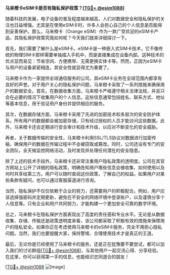 **马来橙卡eSIM卡是否有隐私保护政策？[[TG💪+ @esim1088](https://t.me/s/esim1088)]**

随着科技的发展，电子设备的普及程度越来越高，人们对数据安全和隐私保护的关注也日益增强。尤其是在使用eSIM卡时，许多人会担心自己的个人信息是否能得到妥善保护。那么，马来橙卡（Orange eSIM）作为一款广受欢迎的eSIM卡产品，其隐私保护政策究竟如何呢？今天我们就来详细探讨一下。

首先，我们需要了解什么是eSIM卡。eSIM卡是一种嵌入式SIM卡技术，它不像传统的物理SIM卡那样需要单独插入手机中，而是直接集成在设备内部。这种技术的优点显而易见：节省空间、方便携带、无需更换实体卡等。然而，正因为eSIM卡与用户的设备紧密相连，其安全性就显得尤为重要了。

马来橙卡作为一家提供全球通信服务的公司，其eSIM卡业务在全球范围内都享有良好的声誉。对于用户关心的隐私保护问题，马来橙卡采取了一系列措施来确保用户的数据安全。首先，在数据收集方面，马来橙卡严格遵守相关法律法规，并且只会在必要的情况下收集用户的个人信息。这些信息通常包括姓名、联系方式、地址等基本信息，用于验证用户身份并提供相应的服务。

其次，在数据存储方面，马来橙卡采用了先进的加密技术和多层次的安全防护体系。所有用户的数据都会被加密存储，只有经过授权的人员才能访问这些数据。此外，马来橙卡还会定期进行安全审计和技术升级，以应对不断变化的安全威胁。

再者，关于数据传输的安全性，马来橙卡利用SSL/TLS协议对数据进行加密传输，确保用户的数据在传输过程中不会被窃取或篡改。同时，公司还设有专门的安全团队，全天候监控网络活动，及时发现并处理任何潜在的安全隐患。

除了上述的技术手段外，马来橙卡还非常注重用户隐私政策的透明度。公司在其官方网站上公开了详细的隐私政策，明确告知用户哪些信息会被收集、如何使用以及何时共享给第三方。用户可以随时查阅这份政策，了解自己的权益。如果用户对某些条款有疑问，也可以通过客服渠道进行咨询。

当然，隐私保护不仅仅依赖于企业的努力，还需要用户的积极配合。例如，用户应该选择强密码并定期更新，避免在不安全的网络环境中登录账户，以及谨慎分享个人信息等。只有企业和用户共同努力，才能构建一个更加安全可靠的数字环境。

总之，马来橙卡在隐私保护方面表现出了高度的责任感和专业水平。无论是从数据收集、存储、传输还是政策透明度来看，该公司都采取了积极有效的措施来保障用户的隐私安全。如果你正在考虑使用马来橙卡的eSIM卡服务，完全不用担心隐私问题。当然，我们也要提醒大家，保持警惕、合理使用技术才是真正的王道。

最后，无论你是已经使用了马来橙卡的服务，还是正在犹豫要不要尝试，都可以加入我们的讨论群组[[TG💪+ @esim1088](https://t.me/s/esim1088)]，与其他用户一起交流心得、分享经验。在这里，你可以获得第一手的信息，也能结识志同道合的朋友！

[[TG💪+ @esim1088](https://t.me/s/esim1088) ![Image](https://i.postimg.cc/4NQfJmqS/Snipaste-2025-05-13-00-14-12.png)]